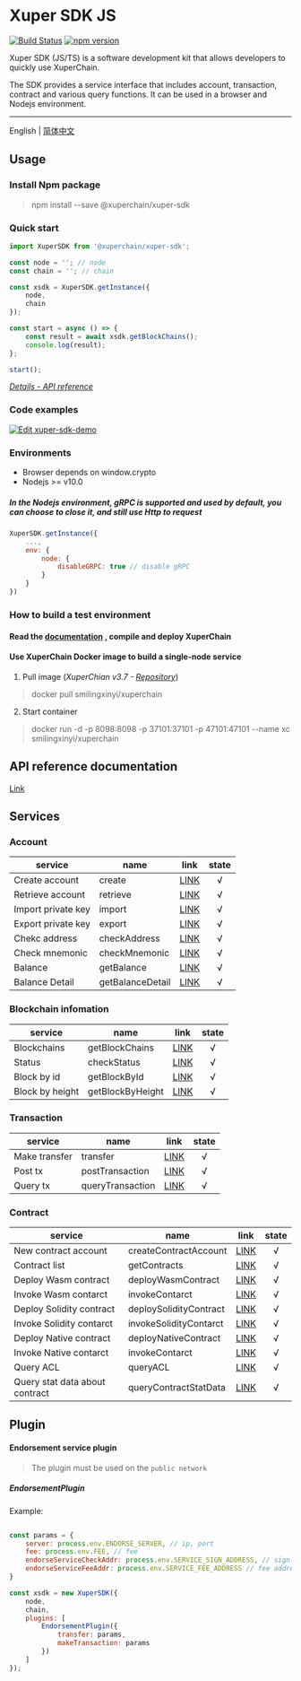 # Xuper SDK JS

[![Build Status](https://travis-ci.org/xuperchain/xuper-sdk-js.svg?branch=master)](https://travis-ci.org/xuperchain/xuper-sdk-js)
[![npm version](https://badge.fury.io/js/%40xuperchain%2Fxuper-sdk.svg)](https://badge.fury.io/js/%40xuperchain%2Fxuper-sdk)

Xuper SDK (JS/TS) is a software development kit that allows developers to quickly use XuperChain.

The SDK provides a service interface that includes account, transaction, contract and various query functions. It can be used in a browser and Nodejs environment.

---

English | [简体中文](./README_zh-CN.md)

## Usage

### Install Npm package

> npm install --save @xuperchain/xuper-sdk

### Quick start

```javascript
import XuperSDK from '@xuperchain/xuper-sdk';

const node = ''; // node
const chain = ''; // chain

const xsdk = XuperSDK.getInstance({
    node,
    chain
});

const start = async () => {
    const result = await xsdk.getBlockChains();
    console.log(result);
};

start();
```

*[Details - API reference](#api-reference-documentation)*


### Code examples

[![Edit xuper-sdk-demo](https://codesandbox.io/static/img/play-codesandbox.svg)](https://codesandbox.io/s/xuper-sdk-demo-q5m93?fontsize=14&hidenavigation=1&theme=dark)

### Environments

- Browser depends on window.crypto
- Nodejs >= v10.0

##### In the Nodejs environment, **gRPC** is supported and used by default, you can choose to close it, and still use Http to request
```javascript
XuperSDK.getInstance({
    ...,
    env: {
        node: {
            disableGRPC: true // disable gRPC
        }
    }
})
```

### How to build a test environment

#### Read the [documentation](https://github.com/xuperchain/xuperchain) , compile and deploy XuperChain

#### Use XuperChain Docker image to build a single-node service

1. Pull image (*XuperChian v3.7 - [Repository](https://github.com/SmilingXinyi/xuperchain)*)
> docker pull smilingxinyi/xuperchain

2. Start container
> docker run -d -p 8098:8098  -p 37101:37101 -p 47101:47101 --name xc smilingxinyi/xuperchain

## API reference documentation

[Link](https://xuperchain.github.io/xuper-sdk-js/classes/xupersdk.html)

## Services

### Account

service|name|link|state
---|---|---|:---:
Create account|create|[LINK](https://xuperchain.github.io/xuper-sdk-js/classes/xupersdk.html#create)|√
Retrieve account|retrieve|[LINK](https://xuperchain.github.io/xuper-sdk-js/classes/xupersdk.html#retrieve)|√
Import private key|import|[LINK](https://xuperchain.github.io/xuper-sdk-js/classes/xupersdk.html#import)|√
Export private key|export|[LINK](https://xuperchain.github.io/xuper-sdk-js/classes/xupersdk.html#export)|√
Chekc address|checkAddress|[LINK](https://xuperchain.github.io/xuper-sdk-js/classes/xupersdk.html#checkaddress)|√
Check mnemonic|checkMnemonic|[LINK](https://xuperchain.github.io/xuper-sdk-js/classes/xupersdk.html#checkmnemonic)|√
Balance|getBalance|[LINK](https://xuperchain.github.io/xuper-sdk-js/classes/xupersdk.html#getbalance)|√
Balance Detail|getBalanceDetail|[LINK](https://xuperchain.github.io/xuper-sdk-js/classes/xupersdk.html#getbalanceDetail)|√

### Blockchain infomation

service|name|link|state
---|---|---|:---:
Blockchains|getBlockChains|[LINK](https://xuperchain.github.io/xuper-sdk-js/classes/xupersdk.html#getBlockChains)|√
Status|checkStatus|[LINK](https://xuperchain.github.io/xuper-sdk-js/classes/xupersdk.html#checkStatus)|√
Block by id|getBlockById|[LINK](https://xuperchain.github.io/xuper-sdk-js/classes/xupersdk.html#getBlockById)|√
Block by height|getBlockByHeight|[LINK](https://xuperchain.github.io/xuper-sdk-js/classes/xupersdk.html#getBlockByHeight)|√

### Transaction

service|name|link|state
---|---|---|:---:
Make transfer|transfer|[LINK](https://xuperchain.github.io/xuper-sdk-js/classes/xupersdk.html#transfer)|√
Post tx|postTransaction|[LINK](https://xuperchain.github.io/xuper-sdk-js/classes/xupersdk.html#postTransaction)|√
Query tx|queryTransaction|[LINK](https://xuperchain.github.io/xuper-sdk-js/classes/xupersdk.html#queryTransaction)|√

### Contract

service|name|link|state
---|---|---|:---:
New contract account|createContractAccount|[LINK](https://xuperchain.github.io/xuper-sdk-js/classes/xupersdk.html#createContractAccount)|√
Contract list|getContracts|[LINK](https://xuperchain.github.io/xuper-sdk-js/classes/xupersdk.html#getContracts)|√
Deploy Wasm contract|deployWasmContract|[LINK](https://xuperchain.github.io/xuper-sdk-js/classes/xupersdk.html#deployWasmContract)|√
Invoke Wasm contarct|invokeContarct|[LINK](https://xuperchain.github.io/xuper-sdk-js/classes/xupersdk.html#invokeContarct)|√
Deploy Solidity contract|deploySolidityContract|[LINK](https://xuperchain.github.io/xuper-sdk-js/classes/xupersdk.html#deploySolidityContract)|√
Invoke Solidity contarct|invokeSolidityContarct|[LINK](https://xuperchain.github.io/xuper-sdk-js/classes/xupersdk.html#invokeSolidityContarct)|√
Deploy Native contract|deployNativeContract|[LINK](https://xuperchain.github.io/xuper-sdk-js/classes/xupersdk.html#deployNativeContract)|√
Invoke Native contarct|invokeContarct|[LINK](https://xuperchain.github.io/xuper-sdk-js/classes/xupersdk.html#invokeContarct)|√
Query ACL|queryACL|[LINK](https://xuperchain.github.io/xuper-sdk-js/classes/xupersdk.html#queryACL)|√
Query stat data about contract|queryContractStatData|[LINK](https://xuperchain.github.io/xuper-sdk-js/classes/xupersdk.html#queryContractStatData)|√

## Plugin

#### Endorsement service plugin

> The plugin must be used on the `public network`

##### EndorsementPlugin

Example:

```javascript

const params = {
    server: process.env.ENDORSE_SERVER, // ip, port
    fee: process.env.FEE, // fee
    endorseServiceCheckAddr: process.env.SERVICE_SIGN_ADDRESS, // sign address
    endorseServiceFeeAddr: process.env.SERVICE_FEE_ADDRESS // fee address
}

const xsdk = new XuperSDK({
    node,
    chain,
    plugins: [
        EndorsementPlugin({
            transfer: params,
            makeTransaction: params
        })
    ]
});

```

